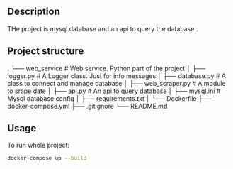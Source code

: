 ## Description

THe project is mysql database and an api to query the database.

## Project structure
.
├── web_service                 # Web service. Python part of the project
│   ├── logger.py               # A Logger class. Just for info messages
│   ├── database.py             # A class to connect and manage database
│   ├── web_scraper.py          # A module to srape date
│   ├── api.py                  # An api to query database
│   ├── mysql.ini               # Mysql database config
│   ├── requirements.txt
│   └── Dockerfile
├── docker-compose.yml
├── .gitignore
└── README.md

## Usage

To run whole project:
``` bash
docker-compose up --build
```